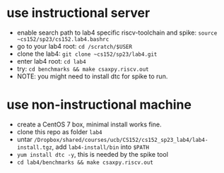 # use instructional server
* enable search path to lab4 specific riscv-toolchain and spike: `source ~cs152/sp23/cs152.lab4.bashrc`
* go to your lab4 root: `cd /scratch/$USER`
* clone the lab4: `git clone ~cs152/sp23/lab4.git`
* enter lab4 root: `cd lab4`
* try: `cd benchmarks && make csaxpy.riscv.out`
* NOTE: you might need to install dtc for spike to run.

# use non-instructional machine
* create a CentOS 7 box, minimal install works fine.
* clone this repo as folder `lab4`
* untar `/Dropbox/shared/courses/ucb/CS152/cs152_sp23_lab4/lab4-install.tgz`, add `lab4-install/bin` into `$PATH`
* `yum install dtc -y`, this is needed by the spike tool
* `cd lab4/benchmarks && make csaxpy.riscv.out`
